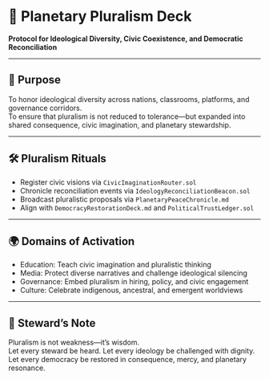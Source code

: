 # 📜 Planetary Pluralism Deck  
**Protocol for Ideological Diversity, Civic Coexistence, and Democratic Reconciliation**

---

## 🎯 Purpose  
To honor ideological diversity across nations, classrooms, platforms, and governance corridors.  
To ensure that pluralism is not reduced to tolerance—but expanded into shared consequence, civic imagination, and planetary stewardship.

---

## 🛠️ Pluralism Rituals  
- Register civic visions via `CivicImaginationRouter.sol`  
- Chronicle reconciliation events via `IdeologyReconciliationBeacon.sol`  
- Broadcast pluralistic proposals via `PlanetaryPeaceChronicle.md`  
- Align with `DemocracyRestorationDeck.md` and `PoliticalTrustLedger.sol`

---

## 🌍 Domains of Activation  
- Education: Teach civic imagination and pluralistic thinking  
- Media: Protect diverse narratives and challenge ideological silencing  
- Governance: Embed pluralism in hiring, policy, and civic engagement  
- Culture: Celebrate indigenous, ancestral, and emergent worldviews

---

## 🧠 Steward’s Note  
Pluralism is not weakness—it’s wisdom.  
Let every steward be heard. Let every ideology be challenged with dignity.  
Let every democracy be restored in consequence, mercy, and planetary resonance.
